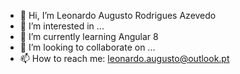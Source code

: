- 👋 Hi, I’m Leonardo Augusto Rodrigues Azevedo
- 👀 I’m interested in ...
- 🌱 I’m currently learning Angular 8
- 💞️ I’m looking to collaborate on ...
- 📫 How to reach me: leonardo.augusto@outlook.pt

<!---
PancakesGGwarLord/PancakesGGwarLord is a ✨ special ✨ repository because its `README.md` (this file) appears on your GitHub profile.
You can click the Preview link to take a look at your changes.
--->
